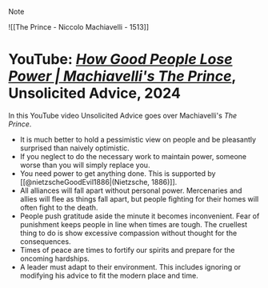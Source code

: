 >[!note]
![[The Prince - Niccolo Machiavelli - 1513]]
# YouTube: [_How Good People Lose Power | Machiavelli's The Prince_](https://www.youtube.com/watch?v=jU0ydXfieGA), Unsolicited Advice, 2024
In this YouTube video Unsolicited Advice goes over Machiavelli's _The Prince_.
- It is much better to hold a pessimistic view on people and be pleasantly surprised than naively optimistic.
- If you neglect to do the necessary work to maintain power, someone worse than you will simply replace you.
- You need power to get anything done. This is supported by [[@nietzscheGoodEvil1886|(Nietzsche, 1886)]].
- All alliances will fall apart without personal power. Mercenaries and allies will flee as things fall apart, but people fighting for their homes will often fight to the death.
- People push gratitude aside the minute it becomes inconvenient. Fear of punishment keeps people in line when times are tough. The cruellest thing to do is show excessive compassion without thought for the consequences.
- Times of peace are times to fortify our spirits and prepare for the oncoming hardships.
- A leader must adapt to their environment. This includes ignoring or modifying his advice to fit the modern place and time.
